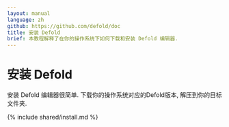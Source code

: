 ```yaml
---
layout: manual
language: zh
github: https://github.com/defold/doc
title: 安装 Defold
brief: 本教程解释了在你的操作系统下如何下载和安装 Defold 编辑器.
---
```


# 安装 Defold

安装 Defold 编辑器很简单. 下载你的操作系统对应的Defold版本, 解压到你的目标文件夹.

{% include shared/install.md %}